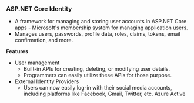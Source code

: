 ### ASP.NET Core Identity
- A framework for managing and storing user accounts in ASP.NET Core apps - Microsoft's membership system for managing application users.
- Manages users, passwords, profile data, roles, claims, tokens, email confirmation, and more.

**Features**
- User management
	- Built-in APIs for creating, deleting, or modifying user details.
	- Programmers can easily utilize these APIs for those purpose.
- External Identity Providers
	- Users can now easily log-in with their social media accounts, including platforms like Facebook, Gmail, Twitter, etc. Azure Active 